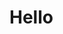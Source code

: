 <script>
	import CodeBlock from 'src/components/code-block/CodeBlock.svelte';
	import CodeBlockTab from 'src/components/code-block/CodeBlockTab.svelte';

    import Code1 from './code1.md';
    import Code2 from './code2.md';
</script>

# Hello

<CodeBlock>
    <CodeBlockTab name="Test">
        <Code1 />
    </CodeBlockTab>
    <CodeBlockTab name="Test2">
        <Code2 />
    </CodeBlockTab>
</CodeBlock>